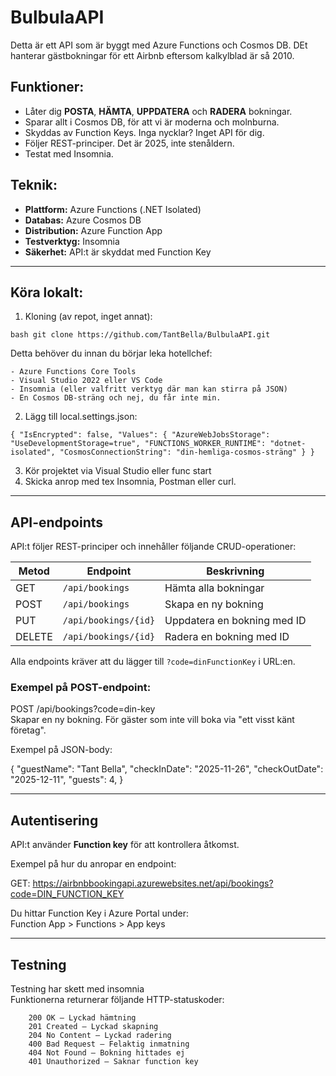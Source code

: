 # BulbulaAPI

Detta är ett API som är byggt med Azure Functions och Cosmos DB. DEt hanterar gästbokningar för ett Airbnb eftersom kalkylblad är så 2010.

## Funktioner:

-  Låter dig **POSTA**, **HÄMTA**, **UPPDATERA** och **RADERA** bokningar.
- Sparar allt i Cosmos DB, för att vi är moderna och molnburna.
- Skyddas av Function Keys. Inga nycklar? Inget API för dig.
- Följer REST-principer. Det är 2025, inte stenåldern.
- Testat med Insomnia.

## Teknik:

- **Plattform:** Azure Functions (.NET Isolated)
- **Databas:** Azure Cosmos DB
- **Distribution:** Azure Function App
- **Testverktyg:** Insomnia
- **Säkerhet:** API:t är skyddat med Function Key

---

##  Köra lokalt:

1. Kloning (av repot, inget annat):

``bash
git clone https://github.com/TantBella/BulbulaAPI.git``

Detta behöver du innan du börjar leka hotellchef:

    - Azure Functions Core Tools  
    - Visual Studio 2022 eller VS Code  
    - Insomnia (eller valfritt verktyg där man kan stirra på JSON)  
    - En Cosmos DB-sträng och nej, du får inte min.

2. Lägg till local.settings.json:

``{
  "IsEncrypted": false,
  "Values": {
    "AzureWebJobsStorage": "UseDevelopmentStorage=true",
    "FUNCTIONS_WORKER_RUNTIME": "dotnet-isolated",
    "CosmosConnectionString": "din-hemliga-cosmos-sträng"
  }
}``

3. Kör projektet via Visual Studio eller func start
4. Skicka anrop med tex Insomnia, Postman eller curl.
 
---

## API-endpoints

API:t följer REST-principer och innehåller följande CRUD-operationer:

| Metod   | Endpoint                | Beskrivning                     |
|---------|-------------------------|----------------------------------|
| GET     | `/api/bookings`         | Hämta alla bokningar             |
| POST    | `/api/bookings`         | Skapa en ny bokning              |
| PUT     | `/api/bookings/{id}`    | Uppdatera en bokning med ID      |
| DELETE  | `/api/bookings/{id}`    | Radera en bokning med ID         |

Alla endpoints kräver att du lägger till `?code=dinFunctionKey` i URL:en.

### Exempel på POST-endpoint: 
POST /api/bookings?code=din-key  
Skapar en ny bokning. För gäster som inte vill boka via "ett visst känt företag".

Exempel på JSON-body:

{
  "guestName": "Tant Bella",
  "checkInDate": "2025-11-26",
  "checkOutDate": "2025-12-11",
  "guests": 4,
}

---

## Autentisering

API:t använder **Function key** för att kontrollera åtkomst.

Exempel på hur du anropar en endpoint:

GET: https://airbnbbookingapi.azurewebsites.net/api/bookings?code=DIN_FUNCTION_KEY

Du hittar Function Key i Azure Portal under:  
Function App > Functions > App keys 

---

## Testning

Testning har skett med insomnia  
Funktionerna returnerar följande HTTP-statuskoder:

        200 OK – Lyckad hämtning
        201 Created – Lyckad skapning
        204 No Content – Lyckad radering
        400 Bad Request – Felaktig inmatning
        404 Not Found – Bokning hittades ej
        401 Unauthorized – Saknar function key
